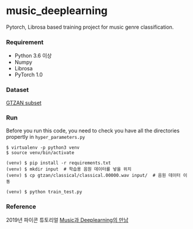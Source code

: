 # music_deeplearning

Pytorch, Librosa based training project for music genre classification.

### Requirement
- Python 3.6 이상  
- Numpy
- Librosa
- PyTorch 1.0

### Dataset
[GTZAN subset](https://drive.google.com/file/d/1rHw-1NR_Taoz6kTfJ4MPR5YTxyoCed1W/view)

### Run
Before you run this code, you need to check you have all the directories propertly in `hyper_parameters.py` 

```
$ virtualenv -p python3 venv
$ source venv/bin/activate

(venv) $ pip install -r requirements.txt
(venv) $ mkdir input  # 학습용 음원 데이터를 넣을 위치 
(venv) $ cp gtzan/classical/classical.00000.wav input/  # 음원 데이터 이동 

(venv) $ python train_test.py
```

### Reference
2019년 파이콘 튜토리얼 [Music과 Deeplearning의 만남](https://github.com/Dohppak/Pycon_Tutorial_Music_DeepLearing)